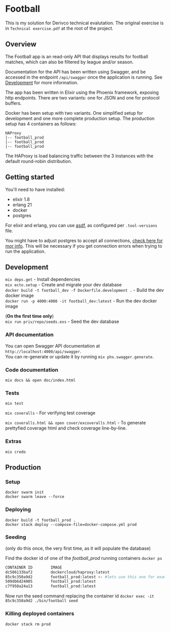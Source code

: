 # Football

This is my solution for Derivco technical evalutation. The original exercise is in `Technical exercise.pdf` at the root of the project.

## Overview

The Football app is an read-only API that displays results for football matches, which can also be filtered by league and/or season.

Documentation for the API has been written using Swagger, and be accessed in the endpoint `/api/swagger` once the application is running. See [Development](#development) for more information.

The app has been written in Elixir using the Phoenix framework, exposing http endpoints. There are two variants: one for JSON and one for protocol buffers.

Docker has been setup with two variants. One simplified setup for development and one more complete production setup. The production setup has 4 containers as follows:

```
HAProxy
|-- football_prod
|-- football_prod
|-- football_prod
```

The HAProxy is load balancing traffic between the 3 instances with the default round-robin distribution.

## Getting started

You'll need to have installed:

- elixir 1.8
- erlang 21
- docker
- postgres

For elixir and erlang, you can use [asdf](https://github.com/asdf-vm/asdf), as configured per `.tool-versions` file.

You might have to adjust postgres to accept all connections, [check here for mor info](https://stackoverflow.com/questions/3278379/how-to-configure-postgresql-to-accept-all-incoming-connections). This will be necessary if you get connection errors when trying to run the application.

## Development

`mix deps.get` - Install dependencies  
`mix ecto.setup` - Create and migrate your dev database  
`docker build -t football_dev -f Dockerfile.development .` - Build the dev docker image  
`docker run -p 4000:4000 -it football_dev:latest` - Run the dev docker image  

(__On the first time only__)  
`mix run priv/repo/seeds.exs` - Seed the dev database

### API documentation

You can open Swagger API documentation at `http://localhost:4000/api/swagger`.  
You can re-generate or update it by running `mix phx.swagger.generate`.  

### Code documentation

`mix docs && open doc/index.html`

### Tests

`mix test`

`mix coveralls` - For verifying test coverage

`mix coveralls.html && open cover/excoveralls.html` - To generate prettyfied coverage html and check coverage line-by-line.

### Extras

`mix credo`

## Production

### Setup
`docker swarm init`  
`docker swarm leave --force`

### Deploying
`docker build -t football_prod .`  
`docker stack deploy --compose-file=docker-compose.yml prod`

### Seeding
(only do this once, the very first time, as it will populate the database)

Find the docker id of one of the *football_prod* running containers 
`docker ps`


```bash
CONTAINER ID        IMAGE                        
dc586133baf2        dockercloud/haproxy:latest   
85c9c350a9d2        football_prod:latest <- #lets use this one for example
509db6d24005        football_prod:latest      
c7f958a24a13        football_prod:latest         
```

Now run the seed command replacing the container id
`docker exec -it 85c9c350a9d2 ./bin/football seed`

### Killing deployed containers
`docker stack rm prod`
